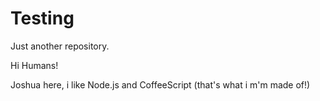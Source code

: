 # Testing
Just another repository. 

Hi Humans!

Joshua here, i like Node.js and CoffeeScript (that's what i m'm made of!)

